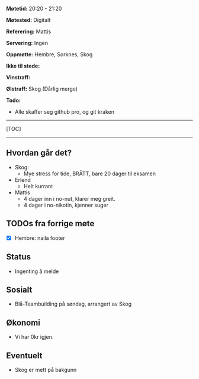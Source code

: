 ﻿
**Møtetid:** 20:20 - 21:20

**Møtested:**  Digitalt

**Referering:** Mattis

**Servering:** Ingen

**Oppmøtte:** Hembre, Sorknes, Skog

**Ikke til stede:**

**Vinstraff:**  

**Ølstraff:** Skog (Dårlig merge)

**Todo:**
* Alle skaffer seg github pro, og git kraken

- - - 

[TOC]

- - -

## Hvordan går det? 
* Skog: 
	* Mye stress for tide, BRÅTT, bare 20 dager til eksamen
* Erlend
	* Helt kurrant
*  Mattis
	* 4 dager inn i no-nut, klarer meg greit.
	* 4 dager i no-nikotin, kjenner suger 

## TODOs fra forrige møte 
- [x] Hembre: naila footer


## Status 
* Ingenting å melde

## Sosialt
* Blå-Teambuilding på søndag, arrangert av Skog

## Økonomi 

* Vi har 0kr igjen.

## Eventuelt
* Skog er mett på bakgunn


